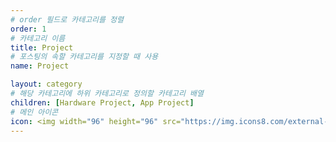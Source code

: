 ```yaml
---
# order 필드로 카테고리를 정렬
order: 1
# 카테고리 이름
title: Project
# 포스팅의 속할 카테고리를 지정할 때 사용
name: Project

layout: category
# 해당 카테고리에 하위 카테고리로 정의할 카테고리 배열
children: [Hardware Project, App Project]
# 메인 아이콘
icon: <img width="96" height="96" src="https://img.icons8.com/external-goofy-color-kerismaker/96/external-Project-graphic-design-goofy-color-kerismaker.png" alt="external-Project-graphic-design-goofy-color-kerismaker"/>
---
```

